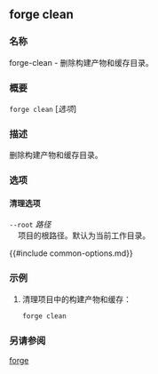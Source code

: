 ## forge clean

### 名称

forge-clean - 删除构建产物和缓存目录。

### 概要

``forge clean`` [*选项*]

### 描述

删除构建产物和缓存目录。

### 选项

#### 清理选项

`--root` *路径*  
&nbsp;&nbsp;&nbsp;&nbsp;项目的根路径。默认为当前工作目录。

{{#include common-options.md}}

### 示例

1. 清理项目中的构建产物和缓存：
    ```sh
    forge clean
    ```

### 另请参阅

[forge](./forge.md)